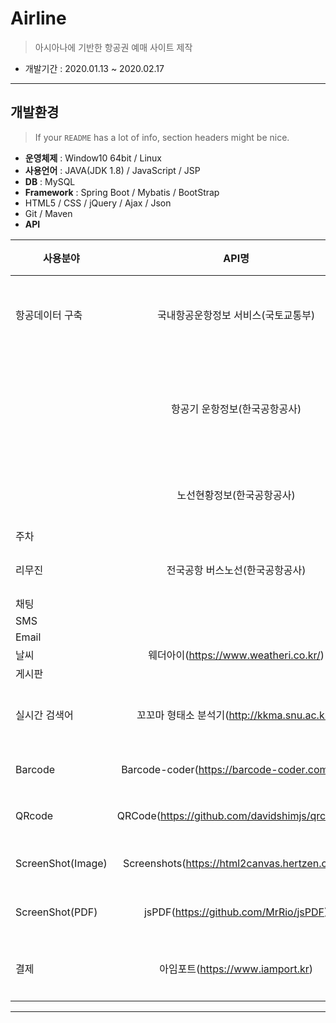 
# Airline
> 아시아나에 기반한 항공권 예매 사이트 제작 
- 개발기간 : 2020.01.13 ~ 2020.02.17

---

## 개발환경
> If your `README` has a lot of info, section headers might be nice.

- **운영체제** : Window10 64bit / Linux
- **사용언어** : JAVA(JDK 1.8) / JavaScript / JSP 
- **DB** : MySQL
- **Framework** : Spring Boot / Mybatis / BootStrap
- HTML5 / CSS / jQuery / Ajax / Json
- Git / Maven
- **API** 

| 사용분야 | API명 | 사용데이터 |
|---|:---:|:---:|
| 항공데이터 구축 | 국내항공운항정보 서비스(국토교통부) | 항공사정보, 공항정보, 항공운행정보 |
|  | 항공기 운항정보(한국공항공사) | 실시간 운항정보, 국내선운항스케줄, 공항코드정보 |
|  | 노선현황정보(한국공항공사) | 노선별 소요시간 및 거리 정보 |
| 주차 |  |  |
| 리무진 | 전국공항 버스노선(한국공항공사) | 전국공항 버스노선 정보 |
| 채팅 |  |  |
| SMS |  |  |
| Email |  |  |
| 날씨 | 웨더아이(https://www.weatheri.co.kr/) | 날씨정보 |
| 게시판 |  |  |
| 실시간 검색어 | 꼬꼬마 형태소 분석기(http://kkma.snu.ac.kr/) | 검색된 단어의 형태소 분석 |
| Barcode | Barcode-coder(https://barcode-coder.com/en/) | 항공권 Barcode 생성 |
| QRcode | QRCode(https://github.com/davidshimjs/qrcodejs) | 회원번호 QRcode 생성 |
| ScreenShot(Image) | Screenshots(https://html2canvas.hertzen.com/) | 항공권화면 이미지저장 |
| ScreenShot(PDF) | jsPDF(https://github.com/MrRio/jsPDF) | 항공권화면 PDF저장 |
| 결제 | 아임포트(https://www.iamport.kr) | 항공권요금결제, 리무진요금결제 |


---
